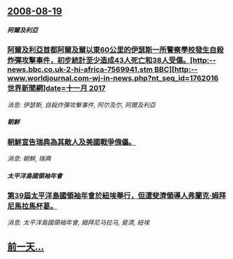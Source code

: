## [2008-08-19](/news/2008/08/19/index.md)

##### 阿爾及利亞
### [ 阿爾及利亞首都阿爾及爾以東60公里的伊瑟斯一所警察學校發生自殺炸彈攻擊事件，初步統計至少造成43人死亡和38人受傷。[http:--news.bbc.co.uk-2-hi-africa-7569941.stm BBC][http:--www.worldjournal.com-wj-in-news.php?nt_seq_id=1762016 世界新聞網]date=十一月 2017 ](/news/2008/08/19/阿爾及利亞首都阿爾及爾以東60公里的伊瑟斯一所警察學校發生自殺炸彈攻擊事件-初步統計至少造成43人死亡和38人受傷.md)
_消息: 伊瑟斯, 自殺炸彈攻擊事件, 阿尔及尔, 阿爾及利亞_

##### 朝鮮
### [ 朝鮮宣告瑞典為其敵人及美國戰爭傀儡。](/news/2008/08/19/朝鮮宣告瑞典為其敵人及美國戰爭傀儡.md)
_消息: 朝鮮, 瑞典_

##### 太平洋島國領袖年會
### [ 第39屆太平洋島國領袖年會於紐埃舉行，但遭斐濟領導人弗蘭克·姆拜尼馬拉馬杯葛。](/news/2008/08/19/第39屆太平洋島國領袖年會於紐埃舉行-但遭斐濟領導人弗蘭克-姆拜尼馬拉馬杯葛.md)
_消息: 太平洋島國領袖年會, 姆拜尼马拉马, 斐濟, 紐埃_

## [前一天...](/news/2008/08/18/index.md)

